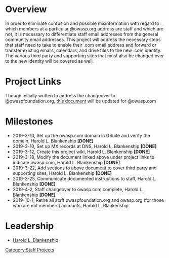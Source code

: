 # Overview

In order to eliminate confusion and possible misinformation with regard
to which members at a particular @owasp.org address are staff and which
are not, it is necessary to differentiate staff email addresses from the
general community email addresses. This project will address the
necessary steps that staff need to take to enable their .com email
address and forward or transfer existing emails, calendars, and drive
files to the new .com identity. The various third party and supporting
sites that must also be changed over to the new identity will be covered
as well.

# Project Links

Though initially written to address the changeover to
@owaspfoundation.org, [this
document](https://docs.google.com/document/d/1416zdTv5Jluzyo-U-BschVJazQYCe9ej7TFPPj8uyvY)
will be updated for @owasp.com

# Milestones

  - 2019-3-10, Set up the owasp.com domain in GSuite and verify the
    domain, Harold L. Blankenship
    <span style="font-weight:bold;">\[DONE\]</span>
  - 2019-3-10, Set up MX records at DNS, Harold L. Blankenship
    <span style="font-weight:bold;">\[DONE\]</span>
  - 2019-3-12, Create this project wiki, Harold L. Blankenship
    <span style="font-weight:bold;">\[DONE\]</span>
  - 2019-3-18, Modify the document linked above under project links to
    indicate owasp.com, Harold L. Blankenship
    <span style="font-weight:bold;">\[DONE\]</span>
  - 2019-3-22, Add sections to above document to cover third party and
    supporting sites, Harold L. Blankenship
    <span style="font-weight:bold;">\[DONE\]</span>
  - 2019-3-25, Communicate documented instructions to staff, Harold L.
    Blankenship <span style="font-weight:bold;">\[DONE\]</span>
  - 2019-4-2, Staff changeover to owasp.com complete, Harold L.
    Blankenship <span style="font-weight:bold;">\[DONE\]</span>
  - 2019-10-1, Retire all staff owaspfoundation.org and owasp.org (for
    those who are not members) accounts, Harold L. Blankenship

# Leadership

  - [Harold L. Blankenship](mailto://harold.blankenship@owasp.com)

[Category:Staff Projects](Category:Staff_Projects "wikilink")